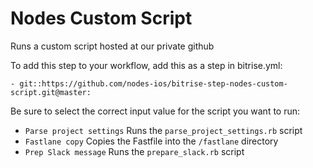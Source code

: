 # Nodes Custom Script

Runs a custom script hosted at our private github


To add this step to your workflow, add this as a step in bitrise.yml: 

`- git::https://github.com/nodes-ios/bitrise-step-nodes-custom-script.git@master:`

Be sure to select the correct input value for the script you want to run:

- `Parse project settings` Runs the `parse_project_settings.rb` script
- `Fastlane copy` Copies the Fastfile into the `/fastlane` directory
-  `Prep Slack message` Runs the `prepare_slack.rb` script